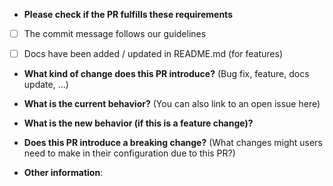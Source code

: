 * **Please check if the PR fulfills these requirements**
- [ ] The commit message follows our guidelines
- [ ] Docs have been added / updated in README.md (for features)


* **What kind of change does this PR introduce?** (Bug fix, feature, docs update, ...)



* **What is the current behavior?** (You can also link to an open issue here)



* **What is the new behavior (if this is a feature change)?**



* **Does this PR introduce a breaking change?** (What changes might users need to make in their configuration due to this PR?)



* **Other information**:
